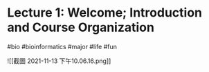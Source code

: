# Lecture 1: Welcome; Introduction and Course Organization

#bio #bioinformatics #major #life #fun

![[截圖 2021-11-13 下午10.06.16.png]]